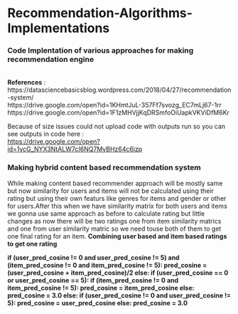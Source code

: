 # Recommendation-Algorithms-Implementations
<h3>Code Implentation of various approaches for making recommendation engine</h3><br>
<b>References</b> : <br>
 <href>https://datasciencebasicsblog.wordpress.com/2018/04/27/recommendation-system/</href><br>
 <href>https://drive.google.com/open?id=1KHmtJuL-357Ff7svozg_EC7mLj67-1rr</href><br>
 <href>https://drive.google.com/open?id=1F1zMHVjjKqDRSmfoOiUapkVKViDfM6Kr</href><br>
 
Because of size issues could not upload code with outputs run so you can see outputs in code here : <br>
<href>https://drive.google.com/open?id=1ycG_NYX3NtALW7cI6NQ7MyBHz64c6izp</href>

<h3>Making hybrid content based recommendation system</h3>
While making content based recommender approach will be mostly same but now similarity for users and items will not be calculated using their rating but using their own featurs like genres for items and gender or other for users.After this when we have similarity matrix for both users and items we gonna use same approach as before to calculate rating but little changes as now there will be two ratings one from item similarity matrics and one from user similarity matric so we need touse both of them to get one final rating for an item.
<b>Combining user based and item based ratings to get one rating


if (user_pred_cosine != 0 and user_pred_cosine != 5) and (item_pred_cosine != 0 and item_pred_cosine != 5):
				   pred_cosine = (user_pred_cosine + item_pred_cosine)/2
else:
				   if (user_pred_cosine == 0 or user_pred_cosine == 5):
					       if (item_pred_cosine != 0 and item_pred_cosine != 5):
						          pred_cosine = item_pred_cosine
					       else:
						          pred_cosine = 3.0
			   	else:
					       if (user_pred_cosine != 0 and user_pred_cosine != 5):
						         pred_cosine = user_pred_cosine
					       else:
                pred_cosine = 3.0
